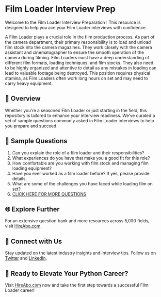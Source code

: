 # Film Loader Interview Prep

Welcome to the Film Loader Interview Preparation ! This resource is designed to help you ace your Film Loader interviews with confidence.

A Film Loader plays a crucial role in the film production process. As part of the camera department, their primary responsibility is to load and unload film stock into the camera magazines. They work closely with the camera assistant and cinematographer to ensure the smooth operation of the camera during filming. Film Loaders must have a deep understanding of different film formats, loading techniques, and film stocks. They also need to be highly organized and attentive to detail as any mistakes in loading can lead to valuable footage being destroyed. This position requires physical stamina, as Film Loaders often work long hours on set and may need to carry heavy equipment.

## 🚀 Overview

Whether you're a seasoned Film Loader or just starting in the field, this repository is tailored to enhance your interview readiness. We've curated a set of sample questions commonly asked in Film Loader interviews to help you prepare and succeed.

## 📝 Sample Questions

1. Can you explain the role of a film loader and their responsibilities?
2. What experiences do you have that make you a good fit for this role?
3. How comfortable are you working with film stock and managing film loading equipment?
4. Have you ever worked as a film loader before? If yes, please provide details.
5. What are some of the challenges you have faced while loading film on set?
6. [CLICK HERE FOR MORE QUESTIONS](https://hireabo.com/job/16_2_31/Film%20Loader)

## 🌐 Explore Further

For an extensive question bank and more resources across 5,000 fields, visit [HireAbo.com](https://www.hireabo.com).

## 📱 Connect with Us

Stay updated on the latest industry insights and interview tips. Follow us on [Twitter](https://twitter.com/hireabo) and [LinkedIn](https://www.linkedin.com/in/hire-abo-3609972a8/).

## 🚀 Ready to Elevate Your Python Career?

Visit [HireAbo.com](https://www.hireabo.com) now and take the first step towards a successful Film Loader career!